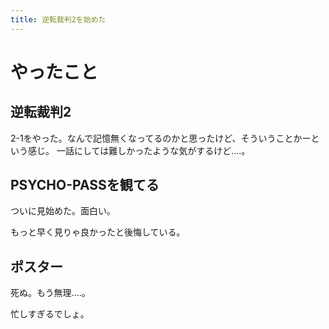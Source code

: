 ```yaml
---
title: 逆転裁判2を始めた
---
```


# やったこと

## 逆転裁判2

2-1をやった。なんで記憶無くなってるのかと思ったけど、そういうことかーという感じ。
一話にしては難しかったような気がするけど‥‥。

## PSYCHO-PASSを観てる

ついに見始めた。面白い。

もっと早く見りゃ良かったと後悔している。

## ポスター

死ぬ。もう無理‥‥。

忙しすぎるでしょ。

